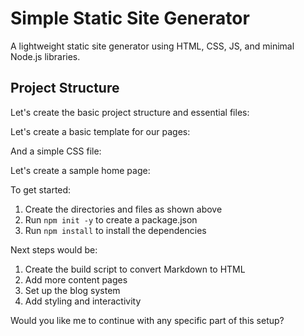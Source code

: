 # Simple Static Site Generator

A lightweight static site generator using HTML, CSS, JS, and minimal Node.js libraries.

## Project Structure

Let's create the basic project structure and essential files:

Let's create a basic template for our pages:

And a simple CSS file:

Let's create a sample home page:

To get started:

1. Create the directories and files as shown above
2. Run `npm init -y` to create a package.json
3. Run `npm install` to install the dependencies

Next steps would be:
1. Create the build script to convert Markdown to HTML
2. Add more content pages
3. Set up the blog system
4. Add styling and interactivity

Would you like me to continue with any specific part of this setup?


